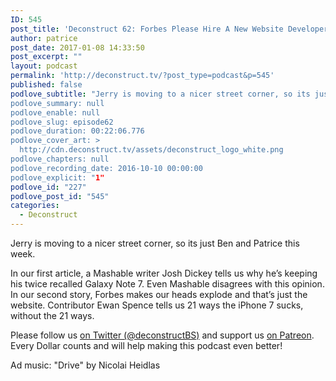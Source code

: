 ```yaml
---
ID: 545
post_title: 'Deconstruct 62: Forbes Please Hire A New Website Developer'
author: patrice
post_date: 2017-01-08 14:33:50
post_excerpt: ""
layout: podcast
permalink: 'http://deconstruct.tv/?post_type=podcast&p=545'
published: false
podlove_subtitle: "Jerry is moving to a nicer street corner, so its just Ben and Patrice this week. And boy do they have a lineup for you… One idiot wants to keep his Galaxy Note 7 while another doesn’t even get the listicle format right.“
podlove_summary: null
podlove_enable: null
podlove_slug: episode62
podlove_duration: 00:22:06.776
podlove_cover_art: >
  http://cdn.deconstruct.tv/assets/deconstruct_logo_white.png
podlove_chapters: null
podlove_recording_date: 2016-10-10 00:00:00
podlove_explicit: "1"
podlove_id: "227"
podlove_post_id: "545"
categories:
  - Deconstruct
---
```

<p>Jerry is moving to a nicer street corner, so its just Ben and Patrice this week.</p>
<p>In our first article, a Mashable writer Josh Dickey tells us why he’s keeping his twice recalled Galaxy Note 7.  Even Mashable disagrees with this opinion.  In our second story, Forbes makes our heads explode and that’s just the website.  Contributor Ewan Spence tells us 21 ways the iPhone 7 sucks, without the 21 ways.</p>
<p>
Please follow us <a href="http://twitter.com/deconstructBS">on Twitter (@deconstructBS)</a> and support us <a href="http://patreon.com/deconstruct">on Patreon</a>. Every Dollar counts and will help making this podcast even better!
</p>
<p>Ad music: "Drive" by Nicolai Heidlas</p>